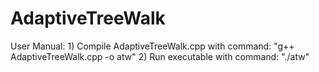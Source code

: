 # AdaptiveTreeWalk

User Manual:
	1) Compile AdaptiveTreeWalk.cpp with command: "g++ AdaptiveTreeWalk.cpp -o atw"
	2) Run executable with command: "./atw"